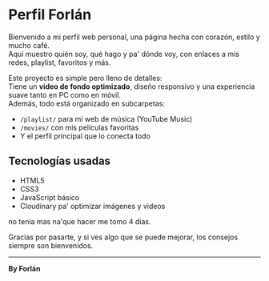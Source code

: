 # Perfil Forlán

Bienvenido a mi perfil web personal, una página hecha con corazón, estilo y mucho café.  
Aquí muestro quién soy, qué hago y pa' dónde voy, con enlaces a mis redes, playlist, favoritos y más.

Este proyecto es simple pero lleno de detalles:  
Tiene un **video de fondo optimizado**, diseño responsivo y una experiencia suave tanto en PC como en móvil.  
Además, todo está organizado en subcarpetas:

- `/playlist/` para mi web de música (YouTube Music)  
- `/movies/` con mis películas favoritas  
- Y el perfil principal que lo conecta todo

## Tecnologías usadas

- HTML5  
- CSS3  
- JavaScript básico  
- Cloudinary pa' optimizar imágenes y videos

no tenia mas na'que hacer me tomo 4 dias.

Gracias por pasarte, y si ves algo que se puede mejorar, los consejos siempre son bienvenidos.

---

**By Forlán**